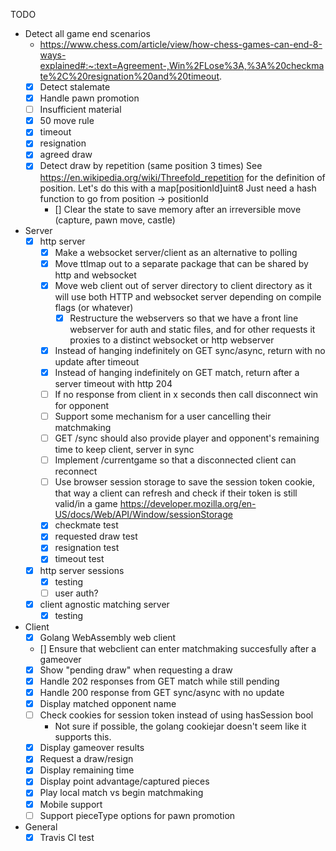 TODO
* Detect all game end scenarios
    * https://www.chess.com/article/view/how-chess-games-can-end-8-ways-explained#:~:text=Agreement-,Win%2FLose%3A,%3A%20checkmate%2C%20resignation%20and%20timeout.
    - [x] Detect stalemate
    - [x] Handle pawn promotion
    - [ ] Insufficient material
    - [x] 50 move rule
    - [x] timeout
    - [x] resignation
    - [x] agreed draw
    - [x] Detect draw by repetition (same position 3 times)
        See https://en.wikipedia.org/wiki/Threefold_repetition for the definition
        of position.
        Let's do this with a map[positionId]uint8
        Just need a hash function to go from position -> positionId
        - [] Clear the state to save memory after an irreversible move (capture, pawn move, castle)
* Server
    - [x] http server
      - [x] Make a websocket server/client as an alternative to polling
      - [x] Move ttlmap out to a separate package that can be shared by http and websocket
      - [x] Move web client out of server directory to client directory as it will use both HTTP and websocket server depending on compile flags (or whatever)
        - [x] Restructure the webservers so that we have a front line webserver for auth and static files, and for other requests it proxies to a distinct websocket or http webserver
      - [x] Instead of hanging indefinitely on GET sync/async, return with no update after timeout
      - [x] Instead of hanging indefinitely on GET match, return after a server timeout with http 204
      - [ ] If no response from client in x seconds then call disconnect win for opponent
      - [ ] Support some mechanism for a user cancelling their matchmaking
      - [ ] GET /sync should also provide player and opponent's remaining time to keep client, server in sync
      - [ ] Implement /currentgame so that a disconnected client can reconnect
      - [ ] Use browser session storage to save the session token cookie, that way a client can refresh and check if their token is still valid/in a game https://developer.mozilla.org/en-US/docs/Web/API/Window/sessionStorage
      - [x] checkmate test
      - [x] requested draw test
      - [x] resignation test
      - [x] timeout test
    - [x] http server sessions
      - [x] testing
      - [ ] user auth?
    - [x] client agnostic matching server
        - [x] testing
* Client
    - [x] Golang WebAssembly web client
    - [] Ensure that webclient can enter matchmaking succesfully after a gameover
    - [x] Show "pending draw" when requesting a draw
    - [x] Handle 202 responses from GET match while still pending
    - [x] Handle 200 response from GET sync/async with no update
    - [x] Display matched opponent name
    - [ ] Check cookies for session token instead of using hasSession bool
        - Not sure if possible, the golang cookiejar doesn't seem like it supports this.
    - [x] Display gameover results
    - [x] Request a draw/resign
    - [x] Display remaining time
    - [x] Display point advantage/captured pieces
    - [x] Play local match vs begin matchmaking
    - [x] Mobile support
    - [ ] Support pieceType options for pawn promotion
* General
    - [x] Travis CI test
